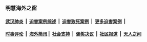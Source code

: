 
### 明慧海外之窗

####  [武汉肺炎](indexes/365.md?t=03130600) &nbsp;|&nbsp;  [迫害案例综述](indexes/328.md?t=03130600) &nbsp;|&nbsp; [迫害致死案例](indexes/277.md?t=03130600)  &nbsp;|&nbsp; [更多迫害案例](indexes/81.md?t=03130600)  &nbsp;|&nbsp; 
####  [时事评论](indexes/19.md?t=03130600) &nbsp;|&nbsp; [海外简讯](indexes/245.md?t=03130600)&nbsp;|&nbsp;  [社会支持](indexes/140.md?t=03130600) &nbsp;|&nbsp; [褒奖决议](indexes/282.md?t=03130600) &nbsp;|&nbsp; [社区报道](indexes/91.md?t=03130600)  &nbsp;|&nbsp; [天人之间](indexes/78.md?t=03130600) 

